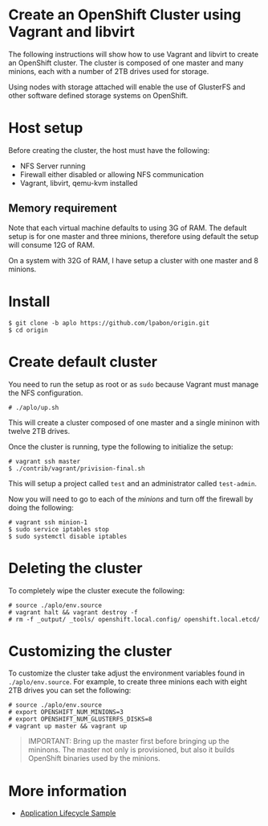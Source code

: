 # Create an OpenShift Cluster using Vagrant and libvirt
The following instructions will show how to use Vagrant and libvirt to create
an OpenShift cluster.  The cluster is composed of one master and many minions,
each with a number of 2TB drives used for storage.

Using nodes with storage attached will enable the use of GlusterFS and other
software defined storage systems on OpenShift.

# Host setup
Before creating the cluster, the host must have the following:

* NFS Server running
* Firewall either disabled or allowing NFS communication
* Vagrant, libvirt, qemu-kvm installed

## Memory requirement
Note that each virtual machine defaults to using 3G of RAM.  The default setup
is for one master and three minions, therefore using default the setup will consume
12G of RAM.

On a system with 32G of RAM, I have setup a cluster with one master and 8
minions.

# Install

```
$ git clone -b aplo https://github.com/lpabon/origin.git
$ cd origin
```

# Create default cluster
You need to run the setup as root or as `sudo` because Vagrant must manage the
NFS configuration.

```
# ./aplo/up.sh
```

This will create a cluster composed of one master and a single mininon with
twelve 2TB drives.

Once the cluster is running, type the following to initialize the setup:

```
# vagrant ssh master
$ ./contrib/vagrant/privision-final.sh
```

This will setup a project called `test` and an administrator called `test-admin`.

Now you will need to go to each of the _minions_ and turn off the firewall by doing the following:

```
# vagrant ssh minion-1
$ sudo service iptables stop
$ sudo systemctl disable iptables
```

# Deleting the cluster
To completely wipe the cluster execute the following:

```
# source ./aplo/env.source
# vagrant halt && vagrant destroy -f
# rm -f _output/ _tools/ openshift.local.config/ openshift.local.etcd/
```

# Customizing the cluster
To customize the cluster take adjust the environment variables found
in `./aplo/env.source`.  For example, to create three minions each with eight
2TB drives you can set the following:

```
# source ./aplo/env.source
# export OPENSHIFT_NUM_MINIONS=3
# export OPENSHIFT_NUM_GLUSTERFS_DISKS=8
# vagrant up master && vagrant up
```

>IMPORTANT: Bring up the master first before bringing up the mininons.  The
master not only is provisioned, but also it builds OpenShift binaries used
by the minions.

# More information

* [Application Lifecycle Sample](https://github.com/openshift/origin/blob/master/examples/sample-app/README.md)
